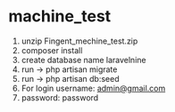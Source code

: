 # machine_test
1. unzip Fingent_mechine_test.zip
2. composer install
3. create database name laravelnine
4. run -> php artisan migrate
5. run -> php artisan db:seed
6. For login username: admin@gmail.com
7. password: password
